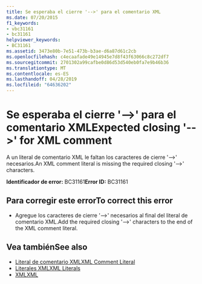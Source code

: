 ```yaml
---
title: Se esperaba el cierre '-->' para el comentario XML
ms.date: 07/20/2015
f1_keywords:
- vbc31161
- bc31161
helpviewer_keywords:
- BC31161
ms.assetid: 3473e80b-7e51-473b-b3ae-d6a87d61c2cb
ms.openlocfilehash: c4ecaafade49e14945e7d8f43f63066c8c272df7
ms.sourcegitcommit: 2701302a99cafbe0d86d53d540eb0fa7e9b46b36
ms.translationtype: MT
ms.contentlocale: es-ES
ms.lasthandoff: 04/28/2019
ms.locfileid: "64636202"
---
```

# <a name="expected-closing----for-xml-comment"></a><span data-ttu-id="6b427-102">Se esperaba el cierre '-->' para el comentario XML</span><span class="sxs-lookup"><span data-stu-id="6b427-102">Expected closing '-->' for XML comment</span></span>
<span data-ttu-id="6b427-103">A un literal de comentario XML le faltan los caracteres de cierre '-->' necesarios.</span><span class="sxs-lookup"><span data-stu-id="6b427-103">An XML comment literal is missing the required closing '-->' characters.</span></span>  
  
 <span data-ttu-id="6b427-104">**Identificador de error:** BC31161</span><span class="sxs-lookup"><span data-stu-id="6b427-104">**Error ID:** BC31161</span></span>  
  
## <a name="to-correct-this-error"></a><span data-ttu-id="6b427-105">Para corregir este error</span><span class="sxs-lookup"><span data-stu-id="6b427-105">To correct this error</span></span>  
  
- <span data-ttu-id="6b427-106">Agregue los caracteres de cierre '-->' necesarios al final del literal de comentario XML.</span><span class="sxs-lookup"><span data-stu-id="6b427-106">Add the required closing '-->' characters to the end of the XML comment literal.</span></span>  
  
## <a name="see-also"></a><span data-ttu-id="6b427-107">Vea también</span><span class="sxs-lookup"><span data-stu-id="6b427-107">See also</span></span>

- [<span data-ttu-id="6b427-108">Literal de comentario XML</span><span class="sxs-lookup"><span data-stu-id="6b427-108">XML Comment Literal</span></span>](../../visual-basic/language-reference/xml-literals/xml-comment-literal.md)
- [<span data-ttu-id="6b427-109">Literales XML</span><span class="sxs-lookup"><span data-stu-id="6b427-109">XML Literals</span></span>](../../visual-basic/language-reference/xml-literals/index.md)
- [<span data-ttu-id="6b427-110">XML</span><span class="sxs-lookup"><span data-stu-id="6b427-110">XML</span></span>](../../visual-basic/programming-guide/language-features/xml/index.md)
